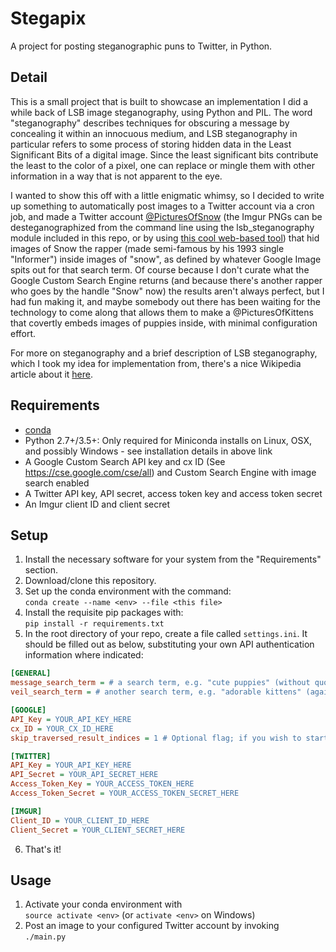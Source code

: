 # Stegapix
A project for posting steganographic puns to Twitter, in Python.

## Detail
This is a small project that is built to showcase an implementation I did a while back of LSB image steganography, using Python and PIL. The word "steganography" describes techniques for obscuring a message by concealing it within an innocuous medium, and LSB steganography in particular refers to some process of storing hidden data in the Least Significant Bits of a digital image. Since the least significant bits contribute the least to the color of a pixel, one can replace or mingle them with other information in a way that is not apparent to the eye.

I wanted to show this off with a little enigmatic whimsy, so I decided to write up something to automatically post images to a Twitter account via a cron job, and made a Twitter account [@PicturesOfSnow](https://twitter.com/PicturesOfSnow) (the Imgur PNGs can be desteganographized from the command line using the lsb_steganography module included in this repo, or by using [this cool web-based tool](http://incoherency.co.uk/image-steganography/#unhide)) that hid images of Snow the rapper (made semi-famous by his 1993 single "Informer") inside images of "snow", as defined by whatever Google Image spits out for that search term. Of course because I don't curate what the Google Custom Search Engine returns (and because there's another rapper who goes by the handle "Snow" now) the results aren't always perfect, but I had fun making it, and maybe somebody out there has been waiting for the technology to come along that allows them to make a @PicturesOfKittens that covertly embeds images of puppies inside, with minimal configuration effort.

For more on steganography and a brief description of LSB steganography, which I took my idea for implementation from, there's a nice Wikipedia article about it [here](https://en.wikipedia.org/wiki/Steganography).

## Requirements
* [conda](http://conda.pydata.org/docs/download.html)
* Python 2.7+/3.5+: Only required for Miniconda installs on Linux, OSX, and possibly Windows - see installation details in above link
* A Google Custom Search API key and cx ID (See https://cse.google.com/cse/all) and Custom Search Engine with image search enabled
* A Twitter API key, API secret, access token key and access token secret
* An Imgur client ID and client secret

## Setup
1. Install the necessary software for your system from the "Requirements" section.
2. Download/clone this repository.
3. Set up the conda environment with the command:  
  `conda create --name <env> --file <this file>`
4. Install the requisite pip packages with:  
  `pip install -r requirements.txt`
5. In the root directory of your repo, create a file called `settings.ini`. It should be filled out as below, substituting your own API authentication information where indicated:  
  ```ini
  [GENERAL]
  message_search_term = # a search term, e.g. "cute puppies" (without quotes)
  veil_search_term = # another search term, e.g. "adorable kittens" (again, without quotes)
  
  [GOOGLE]
  API_Key = YOUR_API_KEY_HERE
  cx_ID = YOUR_CX_ID_HERE
  skip_traversed_result_indices = 1 # Optional flag; if you wish to start from search index 1 with every invocation you can omit this line
  
  [TWITTER]
  API_Key = YOUR_API_KEY_HERE
  API_Secret = YOUR_API_SECRET_HERE
  Access_Token_Key = YOUR_ACCESS_TOKEN_HERE
  Access_Token_Secret = YOUR_ACCESS_TOKEN_SECRET_HERE
  
  [IMGUR]
  Client_ID = YOUR_CLIENT_ID_HERE
  Client_Secret = YOUR_CLIENT_SECRET_HERE
  ```
6. That's it!

## Usage
1. Activate your conda environment with  
  `source activate <env>` (or `activate <env>` on Windows)
2. Post an image to your configured Twitter account by invoking  
  `./main.py`
